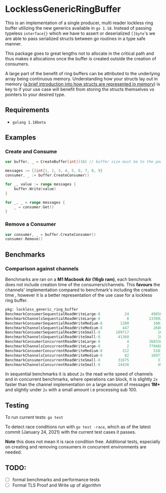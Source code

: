 # LocklessGenericRingBuffer

This is an implementation of a single producer, multi reader lockless ring buffer utilizing the new generics available in 
`go 1.18`. Instead of passing typeless `interface{}` which we have to assert or deserialized `[]byte`'s we are able to 
pass serialized structs between go routines in a type safe manner.

This package goes to great lengths not to allocate in the critical path and thus makes `0` allocations once the buffer is 
created outside the creation of consumers. 

A large part of the benefit of ring buffers can be attributed to the underlying array being continuous memory. 
Understanding how your structs lay out in memory 
([a brief introduction into how structs are represented in memory](https://research.swtch.com/godata)) is key to if your 
use case will benefit from storing the structs themselves vs pointers to your desired type.

## Requirements
- `golang 1.18beta`

## Examples

### Create and Consume 
```go
var buffer, _ = CreateBuffer[int](16) // buffer size must be to the power 2

messages := []int{1, 2, 3, 4, 5, 6, 7, 8, 9}
consumer, _ := buffer.CreateConsumer()

for _, value := range messages {
	buffer.Write(value)
}

for _, _ = range messages {
	_ = consumer.Get()
}
```

### Remove a Consumer
```go
var consumer, _ = buffer.CreateConsumer()
consumer.Remove()
```

## Benchmarks 

### Comparison against channels 

Benchmarks are ran on a **M1 Macbook Air (16gb ram)**, each benchmark does not include creation time of the consumers/channels. 
This **favours** the channels' implementation compared to benchmark's including the creation time , however it is a 
better representation of the use case for a lockless ring buffer.


```sql
pkg: lockless_generic_ring_buffer
BenchmarkConsumerSequentialReadWriteLarge-8           24          49058092 ns/op               0 B/op          0 allocs/op
BenchmarkChannelsSequentialReadWriteLarge-8            8         133992614 ns/op               1 B/op          0 allocs/op
BenchmarkConsumerSequentialReadWriteMedium-8        1200           1003891 ns/op               0 B/op          0 allocs/op
BenchmarkChannelsSequentialReadWriteMedium-8         447           2680120 ns/op               0 B/op          0 allocs/op
BenchmarkConsumerSequentialReadWriteSmall-8       109717             10922 ns/op               0 B/op          0 allocs/op
BenchmarkChannelsSequentialReadWriteSmall-8        41360             28959 ns/op               0 B/op          0 allocs/op
BenchmarkConsumerConcurrentReadWriteLarge-8            4         268338386 ns/op             512 B/op          3 allocs/op
BenchmarkChannelsConcurrentReadWriteLarge-8            2         779468271 ns/op             448 B/op          4 allocs/op
BenchmarkConsumerConcurrentReadWriteMedium-8         222           5181917 ns/op             132 B/op          2 allocs/op
BenchmarkChannelsConcurrentReadWriteMedium-8          82          16977129 ns/op             134 B/op          2 allocs/op
BenchmarkConsumerConcurrentReadWriteSmall-8        31675             37890 ns/op              96 B/op          2 allocs/op
BenchmarkChannelsConcurrentReadWriteSmall-8        24438             49717 ns/op              97 B/op          2 allocs/op
```

In sequential benchmarks it is about `2x` the read write speed of channels and in concurrent benchmarks, where 
operations can block, it is slightly `2x` faster than the channel implementation on a large amount of messages **1M+** and slightly
under `2x` with a small amount i.e processing sub 100. 

## Testing 

To run current tests: `go test`

To detect race conditions run with `go test -race`, which as of the latest commit (January 24, 2021) with the current test cases it 
passes. 

**Note** this does not mean it is race condition free. 
Additional tests, especially on creating and removing consumers in concurrent environments are needed. 

## TODO:
- [ ] formal benchmarks and performance tests
- [ ] Formal TLS Proof and Write up of algorithm
